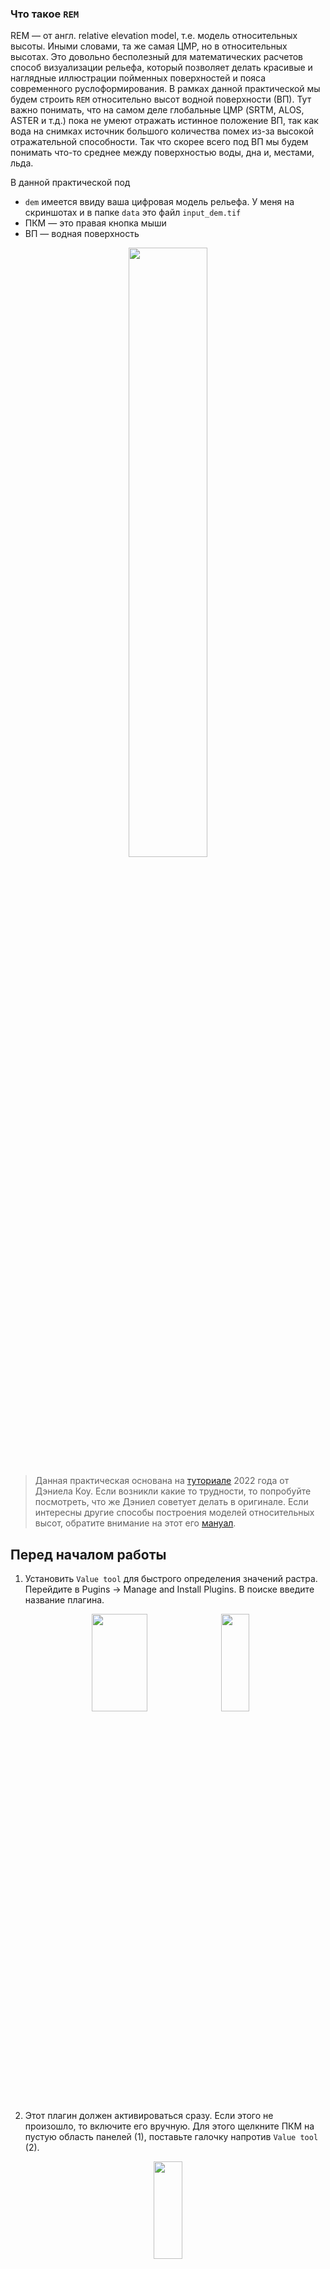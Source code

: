 ### Что такое `REM`
REM — от англ. relative elevation model, т.е. модель относительных высоты. Иными словами, та же самая ЦМР, но в относительных высотах. Это довольно бесполезный для математических расчетов способ визуализации рельефа, который позволяет делать красивые и наглядные иллюстрации пойменных поверхностей и пояса современного руслоформирования. В рамках данной практической мы будем строить `REM` относительно высот водной поверхности (ВП). Тут важно понимать, что на самом деле глобальные ЦМР (SRTM, ALOS, ASTER и т.д.) пока не умеют отражать истинное положение ВП, так как вода на снимках источник большого количества помех из-за высокой отражательной способности. Так что скорее всего под ВП мы будем понимать что-то среднее между поверхностью воды, дна и, местами, льда.

В данной практической под 
  - `dem` имеется ввиду ваша цифровая модель рельефа. У меня на скриншотах и в папке `data` это файл `input_dem.tif`
  - ПКМ — это правая кнопка мыши
  - ВП — водная поверхность

<p align="center">
<img src="https://user-images.githubusercontent.com/34775595/157520874-20fbee3a-6c4a-4d04-aa52-d24b0a88ebba.png" height="50%" width = "50%" >
</p>


> Данная практическая основана на [туториале](https://dancoecarto.com/creating-rems-in-qgis-the-idw-method) 2022 года от Дэниела Коу. Если возникли какие то трудности, то попробуйте посмотреть, что же Дэниел советует делать в оригинале. Если интересны другие способы построения моделей относительных высот, обратите внимание на этот его [мануал](https://dancoecarto.com/creating-rems-in-qgis-the-cross-section-method).

## Перед началом работы
1. Установить `Value tool` для быстрого определения значений растра. Перейдите в Pugins → Manage and Install Plugins. В поиске введите название плагина.
<p align="center">
<img align="center" src="https://user-images.githubusercontent.com/34775595/157506141-ccf8b557-0ec7-4efe-a458-af6913d08d2b.png" height="20%" width = "42%" >
<img align="center" src="https://user-images.githubusercontent.com/34775595/157506467-2c7b43ba-f7d9-49b0-abe0-923bf3c23e9e.png" height="20%" width = "30%" >
</p>

2. Этот плагин должен активироваться сразу. Если этого не произошло, то включите его вручную. Для этого щелкните ПКМ на пустую область панелей (1), поставьте галочку напротив `Value tool` (2).
<p align="center">
<img src="https://user-images.githubusercontent.com/34775595/157507645-b9a0cf8c-d56f-4c57-bc91-3366883d7ece.png" height="20%" width = "30%" >
</p>

## I. Определение перепада высот ВП и отрисовка ЦМР
1. При помощи `Value tool` определям высоты в начале и конце участка. Запоминаем эти цифры. В случае примера это 115 и 254. Обратите внимание на название растра, с которого снимаются значения. Данные плагин обновляет значение растров при перемещении курсора.
<p align="center">
<img src="https://user-images.githubusercontent.com/34775595/157509600-e12f6320-cd67-4919-8f41-47515ecde470.png" height="50%" width = "50%" >
</p>
2. Изменяем способ отрисовки растра `dem`. Для этого ПКМ на слой `dem`, далее Properties → Symbology → Render type ставим `Singleband pseudocolor`. Меняем настройки `Min` и `Max` в соответсвии с тем диапазоном, что мы определили в прошлом шаге.

![qgis-bin_aQzZL1NGH1](https://user-images.githubusercontent.com/34775595/157511096-c4591907-2365-44fd-9baf-697ee0a89e71.gif)

3. У нас получилась ЦМР раскрашенная по урезанному диапазону высот, которая уже в принципе цветом выделяет границы поймы. 
<p align="center">
<img src="https://user-images.githubusercontent.com/34775595/157511487-675f3ff5-9cf0-42d1-b4df-6294eb096fe5.png" height="50%" width = "50%" >
</p>

4. Далее необходимо создать копию слоя `dem` и сделать из этой копии отмывку рельефа (hillshade). 

## II. Создание модели относительных высот — `rem`
1. В первую очередь необходимо сделать центральную линию. Для этого вы можете использовать центральную линию созданную ранее, или, отрисовать ее вручную. Ручная оцифровка в данном случае лучше, так как нам важно, чтобы эта линия шла точно по руслу.
2. Создаем новый векторный слой: Layer → Create Layer → New Shapefile Layer. Задаем ему имя (у меня это `nal_centerline`), выбираем тип геометрии (`LineString`) и проекцию, такую же, как у слоя `dem`.
<p align="center">
<img src="https://user-images.githubusercontent.com/34775595/157514676-7d8b3db1-86eb-4614-b242-94b15e17c574.png" height="50%" width = "50%" >
</p>
3. Этот новый шейпфайл тут же появится в окне слоев. Выбираем его и начинаем редактировать. ЧТобы закончить редактирование надо нажать ПКМ. Сохраняем результат.

![qgis-bin_ORHRVGuD5n](https://user-images.githubusercontent.com/34775595/157516798-15685133-97c7-43b5-87fd-90d8525a11b7.gif)


5. Теперь над необходимо построить продольный профиль ВП. Для этого создадим точечный файл вдоль нашей центральной линии. Для этого открываем Processing Toolbox (`Ctrl+Alt+T`) и ищем `Points along geometry`. Делаем точки каждые 50 м (это значение можете взять произвольное).

<p align="center">
<img src="https://user-images.githubusercontent.com/34775595/157516771-4f7e3c1d-6e6b-4db1-8916-429acf4dbdf5.png" height="50%" width = "50%" >
</p>

6. Теперь нам в эти точки необходимо записать значение высот с ЦМР. Это можно сделать при помощи `Sample raster values`.

<p align="center">
<img src="https://user-images.githubusercontent.com/34775595/157517179-78be331a-547e-4a5f-92e0-6b09e085fb9f.png" height="50%" width = "50%" >
</p>

7. В каждой точке теперь есть поле `SAMPLE_` в котором прописана высота.

<p align="center">
<img src="https://user-images.githubusercontent.com/34775595/157517314-7a421fc2-1d3e-4533-a5e6-c83fabdca0cb.png" height="50%" width = "50%" >
</p>

